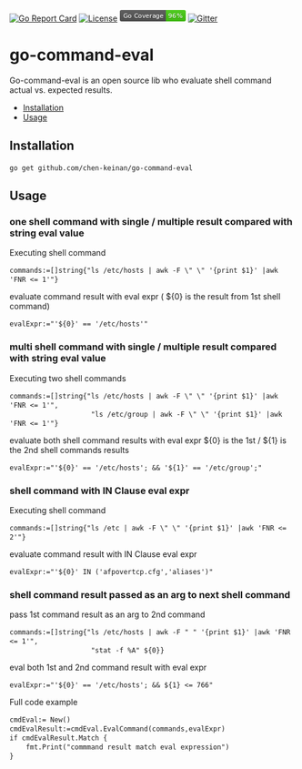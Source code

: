 [![Go Report Card](https://goreportcard.com/badge/github.com/chen-keinan/go-simple-config)](https://goreportcard.com/report/github.com/chen-keinan/go-simple-config)
[![License](https://img.shields.io/badge/License-Apache%202.0-blue.svg)](https://github.com/chen-keinan/go-simple-config/blob/master/LICENSE)
<img src="./pkg/img/coverage_badge.png" alt="test coverage badge">
[![Gitter](https://badges.gitter.im/beacon-sec/community.svg)](https://gitter.im/beacon-sec/community?utm_source=badge&utm_medium=badge&utm_campaign=pr-badge)

# go-command-eval

Go-command-eval is an open source lib who evaluate shell command actual vs. expected results.

* [Installation](#installation)
* [Usage](#usage)

## Installation

```
go get github.com/chen-keinan/go-command-eval
```

## Usage
### one shell command with single / multiple result compared with string eval value

Executing shell command
```
commands:=[]string{"ls /etc/hosts | awk -F \" \" '{print $1}' |awk 'FNR <= 1'"}
```
evaluate command result with eval expr ( ${0} is the result from 1st shell command) 
```
evalExpr:="'${0}' == '/etc/hosts'"
```

### multi shell command with single / multiple result compared with string eval value

Executing two shell commands
```
commands:=[]string{"ls /etc/hosts | awk -F \" \" '{print $1}' |awk 'FNR <= 1'",
                    "ls /etc/group | awk -F \" \" '{print $1}' |awk 'FNR <= 1'"}
```
evaluate both shell command results with eval expr ${0} is the 1st / ${1} is the 2nd shell commands results
```
evalExpr:="'${0}' == '/etc/hosts'; && '${1}' == '/etc/group';"
```

### shell command  with IN Clause eval expr

Executing shell command
```
commands:=[]string{"ls /etc | awk -F \" \" '{print $1}' |awk 'FNR <= 2'"}
```
evaluate command result with IN Clause eval expr
```
evalExpr:="'${0}' IN ('afpovertcp.cfg','aliases')"
```

### shell command result passed as an arg to next shell command 

pass 1st command result as an arg to 2nd command
```
commands:=[]string{"ls /etc/hosts | awk -F " " '{print $1}' |awk 'FNR <= 1'",
                    "stat -f %A" ${0}}
```
eval both 1st and 2nd command result with eval expr
```
evalExpr:="'${0}' == '/etc/hosts'; && ${1} <= 766"
```

Full code example
```
cmdEval:= New()
cmdEvalResult:=cmdEval.EvalCommand(commands,evalExpr)
if cmdEvalResult.Match {
    fmt.Print("commmand result match eval expression")
}
```
